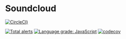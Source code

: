 # Soundcloud

[![CircleCI](https://circleci.com/gh/Liuxioc/soundcloud/tree/main.svg?style=svg))](https://circleci.com/gh/Liuxioc/soundcloud/tree/main)

[![Total alerts](https://img.shields.io/lgtm/alerts/g/Liuxioc/soundcloud.svg?logo=lgtm&logoWidth=18)](https://lgtm.com/projects/g/Liuxioc/soundcloud/alerts/)
[![Language grade: JavaScript](https://img.shields.io/lgtm/grade/javascript/g/Liuxioc/soundcloud.svg?logo=lgtm&logoWidth=18)](https://lgtm.com/projects/g/Liuxioc/soundcloud/context:javascript)
[![codecov](https://codecov.io/gh/Liuxioc/soundcloud/branch/main/graph/badge.svg?token=NHOJMMWVOT)](https://codecov.io/gh/Liuxioc/soundcloud)
